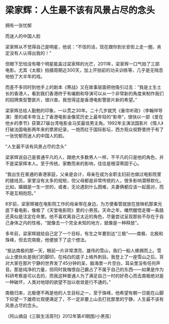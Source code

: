 # 梁家辉：人生最不该有风景占尽的念头

拥有一张忧郁

而迷人的中国人脸

梁家辉从不觉得自己是明星，他说：“不信的话，现在跟你到长安街上走一圈，肯定没有人认得出我的！”

但眼下恐怕没有哪个明星能盖过梁家辉的光芒，2011年，梁家辉一口气拍了三部电影。尤其《太极》拍摄周期近300天，加上开拍前的功夫训练等，几乎是无喘息地拍了大半年的戏。

而差不多同时到他手上的剧本《寒战》又在故事层面把他吸引过去：“我是土生土长的香港人，看到我们香港终于有编剧和导演可以从一个非常新的角度来制作我们的招牌类型警匪片，很兴奋。我觉得这是香港电影警匪片新的希望。”

梁家辉总给人勤勉的印象，一以贯之30年。二十几岁就凭《垂帘听政》（李翰祥导演）里的咸丰帝当上了香港电影金像奖历史上最年轻的“影帝”，很快以一部《爱在他乡的季节》获第27届台湾电影金马奖最佳男主角。1992年主演法国影片《情人》打破法国电影两年来的票房纪录，一炮而红于国际影坛，西方观众视野里终于有了一张忧郁而迷人的中国人的脸。

“人生最不该有风景占尽的念头”

梁家辉说自己是普通平凡的人，跟绝大多数男人一样，不平凡的只是他的角色，并不是梁家辉本人。至于传统，家教而来的影响，往往是根深蒂固于心。

“我出生在普通的香港家庭，父亲是会计，母亲在成为全职主妇前也做过电影院里的接线员，家里没有太多的规矩，但父母都是非常传统的人，很多影响潜移默化。比如，婚姻是一生一世的，或者，无论遇到什么困难，夫妻俩都应该一起面对，而不是互相抱怨。”

8岁前，梁家辉被在电影院工作的母亲带在身边，为方便看管就放在放映机那束光底下看电影，像极了《天堂电影院》里的小男孩。天命之年，幡然醒悟走哪一条路还真似是注定在命里。他不喜欢离自己太近的角色，尽量尝试呈现那些不存在于自己身体之内的性格，“就像去一个完全未知的地方，就像是一种释放”。

多年前，梁家辉就给自己定了一个目标，有生之年要到达“三极”——南极、北极和珠峰，但去完南极，他便放下了这个想法。

“抵达南极的那一天，眼前一片非常漂亮、雄伟的雪山，我们一船人蜂拥而上。雪山上便处处是我们的脚印，在纯白的底子上格外刺目。我登上了一座雪山之后，背对大家在那片宁静的世界发了45分钟的呆，脑海里一片空白，耳朵里没有任何声音。那是纯净的力量，但同时我悔恨自己霸占了不属于自己的东西——如果是作为科研考察是可以去的，而我这种普通人为了满足自己一时的好奇心而去南极绝对是一种破坏，人类对地球的欲望不加以收敛是行不通的。”

南极归来，北极便不再是他的人生目标之一，至于珠峰，他希望有朝一日能在山脚下仰望一下雄奇壮观便满足了，不一定非要上山去打扰那里的宁静，人生最不该有风景占尽的念头。

（阿山摘自《三联生活周刊》2012年第41期图/小黑孩）